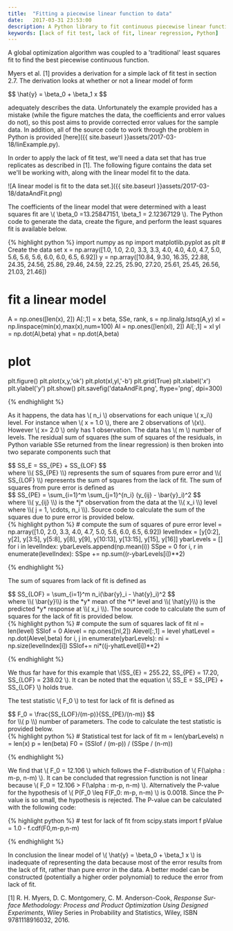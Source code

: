```yaml
---
title:  "Fitting a piecewise linear function to data"
date:   2017-03-31 23:53:00
description: A Python library to fit continuous piecewise linear functions to data was created. This library allows for the user to specify the desired number of line segments when fitting piecewise linear functions.
keywords: [lack of fit test, lack of fit, linear regression, Python]
---
```


A global optimization algorithm was coupled to a 'traditional' least squares fit to find the best piecewise continuous function.

Myers et al. [1] provides a derivation for a simple lack of fit test in section 2.7. The derivation  looks at whether or not a linear model of form

<div>
$$
\hat{y} = \beta_0 + \beta_1 x
$$
</div>

adequately describes the data. Unfortunately the example provided has a mistake (while the figure matches the data, the coefficients and error values do not), so this post aims to provide corrected error values for the sample data. In addition, all of the source code to work through the problem in Python is provided [here]({{ site.baseurl }}assets/2017-03-18/linExample.py).

In order to apply the lack of fit test, we'll need a data set that has true replicates as described in [1]. The following figure contains the data set we'll be working with, along with the linear model fit to the data.

![A linear model is fit to the data set.]({{ site.baseurl }}assets/2017-03-18/dataAndFit.png)

The coefficients of the linear model that were determined with a least squares fit are <span>\\( \beta_0 =13.25847151,  \beta_1 = 2.12367129  \\)</span>. The Python code to generate the data, create the figure, and perform the least squares fit is available below.

<div>
{% highlight python %}
import numpy as np
import matplotlib.pyplot as plt
#   Create the data set
x = np.array([1.0, 1.0, 2.0, 3.3, 3.3, 4.0, 4.0, 4.0, 4.7, 5.0, 5.6,
    5.6, 5.6, 6.0, 6.0, 6.5, 6.92])
y = np.array([10.84, 9.30, 16.35, 22.88, 24.35, 24.56, 25.86, 29.46,
    24.59, 22.25, 25.90, 27.20, 25.61, 25.45, 26.56, 21.03, 21.46])

#   fit a linear model
A = np.ones([len(x), 2])
A[:,1] = x
beta, SSe, rank, s = np.linalg.lstsq(A,y)
xl = np.linspace(min(x),max(x),num=100)
Al = np.ones([len(xl), 2])
Al[:,1] = xl
yl = np.dot(Al,beta)
yhat = np.dot(A,beta)
#   plot
plt.figure()
plt.plot(x,y,'ok')
plt.plot(xl,yl,'-b')
plt.grid(True)
plt.xlabel('$x$')
plt.ylabel('$y$')
plt.show()
plt.savefig('dataAndFit.png', ftype='png', dpi=300)

{% endhighlight %}
</div>

As it happens, the data has <span>\\( n_i \\) </span> observations for each unique <span>\\( x_i\\)</span> level. For instance when <span>\\( x = 1.0 \\)</span>, there are 2 observations of <span>\\(x\\)</span>. However <span>\\( x= 2.0 \\)</span> only has 1 observation. The data has <span>\\( m \\)</span> number of levels. The residual sum of squares (the sum of squares of the residuals, in Python variable SSe returned from the linear regression) is then broken into two separate components such that

<div>
$$
SS_E = SS_{PE} + SS_{LOF}
$$
</div>
where <span>\\( SS_{PE} \\)</span> represents the sum of squares from pure error and <span>\\( SS_{LOF} \\)</span> represents the sum of squares from the lack of fit. The sum of squares from pure error is defined as
<div>
$$
SS_{PE} = \sum_{i=1}^m \sum_{j=1}^{n_i} (y_{ij} - \bar{y}_i)^2
$$
</div>
where <span>\\( y_{ij} \\)</span> is the *j* observation from the data at the <span>\\( x_i \\) level where <span>\\( j = 1, \cdots, n_i \\)</span>. Source code to calculate the sum of the squares due to pure error is provided below.

<div>
{% highlight python %}
#   compute the sum of squares of pure error
level = np.array([1.0, 2.0, 3.3, 4.0, 4.7, 5.0, 5.6, 6.0, 6.5, 6.92])
levelIndex = [y[0:2], y[2], y[3:5], y[5:8], y[8], y[9],
    y[10:13], y[13:15], y[15], y[16]]
ybarLevels = []
for i in levelIndex:
    ybarLevels.append(np.mean(i))
SSpe = 0
for i, r in enumerate(levelIndex):
    SSpe += np.sum((r-ybarLevels[i])**2)

{% endhighlight %}
</div>

The sum of squares from lack of fit is defined as
<div>
$$
SS_{LOF} = \sum_{i=1}^m n_i(\bar{y}_i - \hat{y}_i)^2
$$
</div>
where <span>\\( \bar{y}\\)</span> is the *y* mean of the *i* level and <span>\\( \hat{y}\\)</span> is the predicted *y* response at <span>\\( x_i \\)</span>. The source code to calculate the sum of squares for the lack of fit is provided below.

<div>
{% highlight python %}
#   compute the sum of squares lack of fit
nl = len(level)
SSlof = 0
Alevel = np.ones([nl,2])
Alevel[:,1] = level
yhatLevel = np.dot(Alevel,beta)
for i, j in enumerate(ybarLevels):
    ni = np.size(levelIndex[i])
    SSlof+= ni*((j-yhatLevel[i])**2)

{% endhighlight %}
</div>

We thus far have for this example that <span>\\(SS_{E} = 255.22, SS_{PE} = 17.20, SS_{LOF} = 238.02 \\)</span>. It can be noted that the equation <span>\\( SS_E = SS_{PE} + SS_{LOF}
 \\)</span> holds true.

 The test statistic <span>\\( F_0 \\)</span> to test for lack of fit is defined as
 <div>
 $$
F_0 = \frac{SS_{LOF}/(m-p)}{SS_{PE}/(n-m)}
 $$
 </div>
 for <span>\\( p \\)</span> number of parameters. The code to calculate the test statistic is provided below.
 <div>
 {% highlight python %}
#   Statistical test for lack of fit
m = len(ybarLevels)
n = len(x)
p = len(beta)
F0 = (SSlof / (m-p)) / (SSpe / (n-m))

 {% endhighlight %}
 </div>

We find that <span>\\( F_0 = 12.106 \\)</span> which follows the F-distribution of <span>\\( F(\alpha : m-p, n-m) \\)</span>. It can be concluded that regression function is not linear because <span>\\( F_0 = 12.106 > F(\alpha : m-p, n-m) \\)</span>. Alternatively the P-value for the hypothesis of <span>\\( P(F_0 \leq F(F_0: m-p, n-m) \\)</span> is 0.0018. Since the P-value is so small, the hypothesis is rejected. The P-value can be calculated with the following code:
<div>
{% highlight python %}
#   test for lack of fit
from scipy.stats import f
pValue = 1.0 - f.cdf(F0,m-p,n-m)

{% endhighlight %}
</div>

In conclusion the linear model of <span>\\( \hat{y} = \beta_0 + \beta_1 x
 \\)</span> is inadequate of representing the data because most of the error results from the lack of fit, rather than pure error in the data. A better model can be constructed (potentially a higher order polynomial) to reduce the error from lack of fit.

[1] R. H. Myers, D. C. Montgomery, C. M. Anderson-Cook, *Response Sur-
face Methodology: Process and Product Optimization Using Designed
Experiments*, Wiley Series in Probability and Statistics, Wiley, ISBN
9781118916032, 2016.

